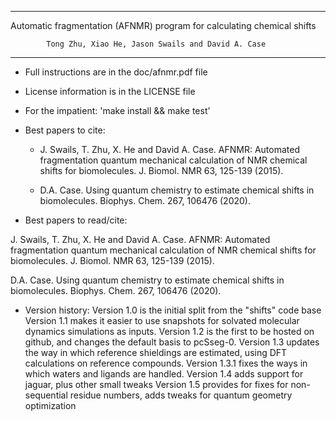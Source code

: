 ------------------------------------------------------------------------------
   Automatic fragmentation (AFNMR) program for calculating chemical shifts

            Tong Zhu, Xiao He, Jason Swails and David A. Case
------------------------------------------------------------------------------

* Full instructions are in the doc/afnmr.pdf file

* License information is in the LICENSE file

* For the impatient:  'make install && make test'

* Best papers to cite: 

    *  J. Swails, T. Zhu, X. He and David A. Case. 
       AFNMR: Automated fragmentation quantum mechanical 
       calculation of NMR chemical shifts for biomolecules. 
       J. Biomol. NMR 63, 125-139 (2015). 

    *  D.A. Case.  Using quantum chemistry to estimate chemical 
       shifts in biomolecules. Biophys. Chem. 267, 106476 (2020).

* Best papers to read/cite: 

J. Swails, T. Zhu, X. He and David A. Case.  AFNMR: Automated fragmentation
quantum mechanical calculation of NMR chemical shifts for biomolecules.
J. Biomol. NMR 63, 125-139 (2015).

D.A. Case. Using quantum chemistry to estimate chemical shifts in
biomolecules. Biophys. Chem. 267, 106476 (2020).

* Version history:
   Version 1.0 is the initial split from the "shifts" code base
   Version 1.1 makes it easier to use snapshots for solvated molecular 
       dynamics simulations as inputs.
   Version 1.2 is the first to be hosted on github, and changes the 
       default basis to pcSseg-0.
   Version 1.3 updates the way in which reference shieldings are estimated,
       using DFT calculations on reference compounds. 
   Version 1.3.1 fixes the ways in which waters and ligands are handled.
   Version 1.4 adds support for jaguar, plus other small tweaks
   Version 1.5 provides for fixes for non-sequential residue numbers, adds
       tweaks for quantum geometry optimization
